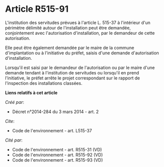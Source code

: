 # Article R515-91

L'institution des servitudes prévues à l'article L. 515-37 à l'intérieur d'un périmètre délimité autour de l'installation
peut être demandée, conjointement avec l'autorisation d'installation, par le demandeur de cette autorisation.

Elle peut être également demandée par le maire de la commune d'implantation ou à l'initiative du préfet, saisis d'une demande
d'autorisation d'installation.

Lorsqu'il est saisi par le demandeur de l'autorisation ou par le maire d'une demande tendant à l'institution de servitudes ou
lorsqu'il en prend l'initiative, le préfet arrête le projet correspondant sur le rapport de l'inspection des installations
classées.

**Liens relatifs à cet article**

_Créé par_:

  - Décret n°2014-284 du 3 mars 2014 - art. 2

_Cite_:

  - Code de l'environnement - art. L515-37

_Cité par_:

  - Code de l'environnement - art. R515-31 (VD)
  - Code de l'environnement - art. R515-92 (VD)
  - Code de l'environnement - art. R515-93 (VD)
